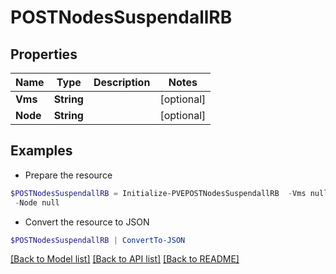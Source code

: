 # POSTNodesSuspendallRB
## Properties

Name | Type | Description | Notes
------------ | ------------- | ------------- | -------------
**Vms** | **String** |  | [optional] 
**Node** | **String** |  | [optional] 

## Examples

- Prepare the resource
```powershell
$POSTNodesSuspendallRB = Initialize-PVEPOSTNodesSuspendallRB  -Vms null `
 -Node null
```

- Convert the resource to JSON
```powershell
$POSTNodesSuspendallRB | ConvertTo-JSON
```

[[Back to Model list]](../README.md#documentation-for-models) [[Back to API list]](../README.md#documentation-for-api-endpoints) [[Back to README]](../README.md)

